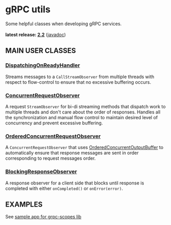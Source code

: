 # gRPC utils

Some helpful classes when developing gRPC services.<br/>
<br/>
**latest release: [2.2](https://search.maven.org/artifact/pl.morgwai.base/grpc-utils/2.2/jar)**
([javadoc](https://javadoc.io/doc/pl.morgwai.base/grpc-utils/2.2))


## MAIN USER CLASSES

### [DispatchingOnReadyHandler](src/main/java/pl/morgwai/base/grpc/utils/DispatchingOnReadyHandler.java)
Streams messages to a `CallStreamObserver` from multiple threads with respect to flow-control to ensure that no excessive buffering occurs.

### [ConcurrentRequestObserver](src/main/java/pl/morgwai/base/grpc/utils/ConcurrentRequestObserver.java)
A request `StreamObserver` for bi-di streaming methods that dispatch work to multiple threads and don't care about the order of responses. Handles all the synchronization and manual flow control to maintain desired level of concurrency and prevent excessive buffering.

### [OrderedConcurrentRequestObserver](src/main/java/pl/morgwai/base/grpc/utils/OrderedConcurrentRequestObserver.java)
A `ConcurrentRequestObserver` that uses [OrderedConcurrentOutputBuffer](https://github.com/morgwai/java-utils/blob/master/src/main/java/pl/morgwai/base/concurrent/OrderedConcurrentOutputBuffer.java) to automatically ensure that response messages are sent in order corresponding to request messages order.

### [BlockingResponseObserver](src/main/java/pl/morgwai/base/grpc/utils/BlockingResponseObserver.java)
A response observer for a client side that blocks until response is completed with either `onCompleted()` or `onError(error)`.


## EXAMPLES

See [sample app for grpc-scopes lib](https://github.com/morgwai/grpc-scopes/tree/master/sample)
